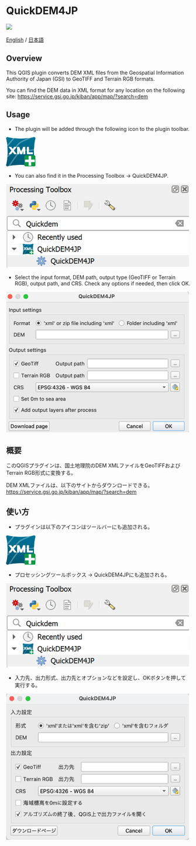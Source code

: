 # QuickDEM4JP

![](./docs/img/1.gif)


[English](#Overview) / [日本語](#概要)

## Overview

This QGIS plugin converts DEM XML files from the Geospatial Information Authority of Japan (GSI) to GeoTIFF and Terrain RGB formats.

You can find the DEM data in XML format for any location on the following site: https://service.gsi.go.jp/kiban/app/map/?search=dem

## Usage

- The plugin will be added through the following icon to the plugin toolbar.

<img src="./icon.png" alt="" width="80">

- You can also find it in the Processing Toolbox -> QuickDEM4JP.

<img src="./docs/img/processing.png" alt="" width="500">

- Select the input format, DEM path, output type (GeoTIFF or Terrain RGB), output path, and CRS. Check any options if needed, then click OK.

<img src="./docs/img/ui_en.png" alt="" width="500">


## 概要

このQGISプラグインは、国土地理院のDEM XMLファイルをGeoTIFFおよびTerrain RGB形式に変換する。

DEM XMLファイルは、以下のサイトからダウンロードできる。
https://service.gsi.go.jp/kiban/app/map/?search=dem

## 使い方


- プラグインは以下のアイコンはツールバーにも追加される。

<img src="./icon.png" alt="" width="80">

- プロセッシングツールボックス -> QuickDEM4JPにも追加される。

<img src="./docs/img/processing.png" alt="" width="500">

- 入力先、出力形式、出力先とオプションなどを設定し、OKボタンを押して実行する。

<img src="./docs/img/ui_ja.png" alt="" width="500">